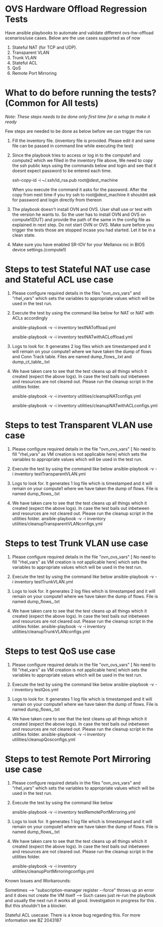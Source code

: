# OVS Hardware Offload Regression Tests

Have ansible playbooks to automate and validate different ovs-hw-offload scenarios/use cases.
Below are the use cases supported as of now

1. Stateful NAT (for TCP and UDP).
2. Transparent VLAN
3. Trunk VLAN
4. Stateful ACL
5. QoS
6. Remote Port Mirroring

# What to do before running the tests? (Common for All tests) 

*Note: These steps needs to be done only first time for a setup to make it ready*

Few steps are needed to be done as below before we can trigger the run

1. Fill the inventory file. (inventory file is provided. Please edit it and same file can be passed in command line while executing the test)

2. Since the playbook tries to access or log in to the compute1 and compute2 which we filled in the inventory file above,
   We need to copy the ssh public keys using the commands below and login and see that it doesnt expect password to be entered each time.

   ssh-copy-id -i ~/.ssh/id_rsa.pub root@dest_machine

   When you execute the command it asks for the password. After the copy from next time if you try ssh to root@dest_machine it shouldnt ask for password and login directly from thereon

3. The playbook doesn't install OVN and OVS.
   User shall use or test with the version he wants to. 
   So the user has to install OVN and OVS on compute1(DUT) and provide the path of the same in the config file as explained in next step.
   Do not start OVN or OVS. Make sure before you trigger the tests those are stopped incase you had started. Let it be in a clean state.

4. Make sure you have enabled SR-IOV for your Mellanox nic in BIOS device settings.(compute1)

# Steps to test Stateful NAT use case and Stateful ACL use case

1. Please configure required details in the files "ovn_ovs_vars" and "rhel_vars"
   which sets the variables to appropriate values which will be used in the test run.

2. Execute the test by using the command like below for NAT or NAT with ACLs accordingly

   ansible-playbook -v -i inventory testNAToffload.yml

   ansible-playbook -v -i inventory testNATwithACLoffload.yml

3. Logs to look for. It generates 2 log files which are timestamped and it will remain on your compute1 where we have taken the dump of flows and Conn Track table.
   Files are named dump_flows_<timestamp>.txt and dump_ct_table_<timestamp>.txt

4. We have taken care to see that the test cleans up all things which it created (expect the above logs). In case the test bails out inbetween and resources are not cleared out.
   Please run the cleanup script in the utilities folder.

   ansible-playbook -v -i inventory utilities/cleanupNATconfigs.yml

   ansible-playbook -v -i inventory utilities/cleanupNATwithACLconfigs.yml

# Steps to test Transparent VLAN use case

1. Please configure required details in the file "ovn_ovs_vars" [ No need to fill "rhel_vars" as VM creation is not applicable here]
   which sets the variables to appropriate values which will be used in the test run.

2. Execute the test by using the command like below
   ansible-playbook -v -i inventory testTransparentVLAN.yml

3. Logs to look for. It generates 1 log file which is timestamped and it will remain on your compute1 where we have taken the dump of flows.
   File is named dump_flows_<timestamp>.txt

4. We have taken care to see that the test cleans up all things which it created (expect the above logs). In case the test bails out inbetween and resources are not cleared out.
   Please run the cleanup script in the utilities folder.
   ansible-playbook -v -i inventory utilities/cleanupTransparentVLANconfigs.yml

# Steps to test Trunk VLAN use case

1. Please configure required details in the file "ovn_ovs_vars" [ No need to fill "rhel_vars" as VM creation is not applicable here]
   which sets the variables to appropriate values which will be used in the test run.

2. Execute the test by using the command like below
   ansible-playbook -v -i inventory testTrunkVLAN.yml

3. Logs to look for. It generates 2 log files which is timestamped and it will remain on your compute1 where we have taken the dump of flows.
   File is named dump_flows_<timestamp>.txt

4. We have taken care to see that the test cleans up all things which it created (expect the above logs). In case the test bails out inbetween and resources are not cleared out.
   Please run the cleanup script in the utilities folder.
   ansible-playbook -v -i inventory utilities/cleanupTrunkVLANconfigs.yml

# Steps to test QoS use case

1. Please configure required details in the file "ovn_ovs_vars" [ No need to fill "rhel_vars" as VM creation is not applicable here]
   which sets the variables to appropriate values which will be used in the test run.

2. Execute the test by using the command like below
   ansible-playbook -v -i inventory testQos.yml

3. Logs to look for. It generates 1 log file which is timestamped and it will remain on your compute1 where we have taken the dump of flows.
   File is named dump_flows_<timestamp>.txt

4. We have taken care to see that the test cleans up all things which it created (expect the above logs). In case the test bails out inbetween and resources are not cleared out.
   Please run the cleanup script in the utilities folder.
   ansible-playbook -v -i inventory utilities/cleanupQosconfigs.yml

# Steps to test Remote Port Mirroring use case

1. Please configure required details in the files "ovn_ovs_vars" and "rhel_vars"
   which sets the variables to appropriate values which will be used in the test run.

2. Execute the test by using the command like below

   ansible-playbook -v -i inventory testRemotePortMirroring.yml

3. Logs to look for. It generates 1 log file which is timestamped and it will remain on your compute1 where we have taken the dump of flows.
   File is named dump_flows_<timestamp>.txt

4. We have taken care to see that the test cleans up all things which it created (expect the above logs). In case the test bails out inbetween and resources are not cleared out.
   Please run the cleanup script in the utilities folder.

   ansible-playbook -v -i inventory utilities/cleanupPortMirroringconfigs.yml

Known Issues and Workarounds:

Sometimes --> "subscription-manager register --force" throws up an error and it does not create the VM itself --> Such cases just re-run the playbook and usually the next run it works all good. Investigation in progress for this . But this shouldn't be a blocker. 

Stateful ACL usecase: There is a know bug regarding this. For more information see BZ 2043187

